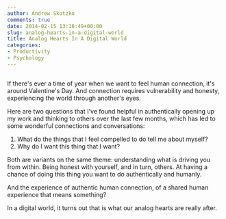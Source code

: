 ```yaml
---
author: Andrew Skotzko
comments: true
date: 2014-02-15 13:16:49+00:00
slug: analog-hearts-in-a-digital-world
title: Analog Hearts In A Digital World
categories:
- Productivity
- Psychology
---
```

<img class="center img-center" imgsrc="/images/2014/02/digital_heart-300x289.jpg" alt="">

If there's ever a time of year when we want to feel human connection, it's around Valentine's Day. And connection requires vulnerability and honesty, experiencing the world through another's eyes.

Here are two questions that I've found helpful in authentically opening up my work and thinking to others over the last few months, which has led to some wonderful connections and conversations:

  1. What do the things that I feel compelled to do tell me about myself?
  1. Why do I want this thing that I want?

Both are variants on the same theme: understanding what is driving you from within. Being honest with yourself, and in turn, others. At having a chance of doing this thing you want to do authentically and humanly.

And the experience of authentic human connection, of a shared human experience that means something?

In a digital world, it turns out that is what our analog hearts are really after.
